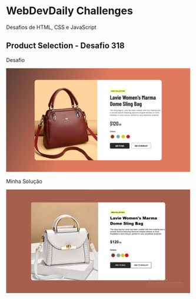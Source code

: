 # WebDevDaily Challenges

Desafios de HTML, CSS e JavaScript

## Product Selection - Desafio 318 

Desafio

<img src="product-selection-318/img/challenge-318.png" alt="Desafio 318" style="width: 500px">

Minha Solução

<img src="product-selection-318/img/solved-318.png" alt="Solução 318" style="width: 500px">


